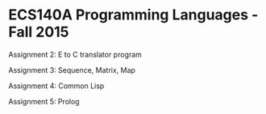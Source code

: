 # ECS140A Programming Languages - Fall 2015

Assignment 2: E to C translator program

Assignment 3: Sequence, Matrix, Map

Assignment 4: Common Lisp

Assignment 5: Prolog
